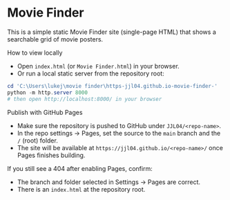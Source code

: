 # Movie Finder

This is a simple static Movie Finder site (single-page HTML) that shows a searchable grid of movie posters.

How to view locally
- Open `index.html` (or `Movie Finder.html`) in your browser.
- Or run a local static server from the repository root:

```powershell
cd 'C:\Users\lukej\movie finder\https-jjl04.github.io-movie-finder-'
python -m http.server 8000
# then open http://localhost:8000/ in your browser
```

Publish with GitHub Pages
- Make sure the repository is pushed to GitHub under `JJL04/<repo-name>`.
- In the repo settings -> Pages, set the source to the `main` branch and the `/` (root) folder.
- The site will be available at `https://jjl04.github.io/<repo-name>/` once Pages finishes building.

If you still see a 404 after enabling Pages, confirm:
- The branch and folder selected in Settings -> Pages are correct.
- There is an `index.html` at the repository root.
